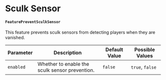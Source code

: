 # Sculk Sensor

#### `FeaturePreventSculkSensor`

This feature prevents sculk sensors from detecting players when they are vanished.

| Parameter | Description                                    | Default Value | Possible Values |
| --------- | ---------------------------------------------- | ------------- | --------------- |
| `enabled` | Whether to enable the sculk sensor prevention. | `false`       | `true`, `false` |
